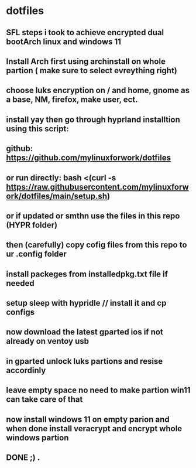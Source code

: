 # dotfiles
## SFL steps i took to achieve encrypted dual bootArch linux and windows 11
## Install Arch first using archinstall on whole partion ( make sure to select evreything right)
## choose luks encryption on / and home, gnome as a base, NM, firefox, make user, ect.
## install yay then go through hyprland installtion using this script: 
## github: https://github.com/mylinuxforwork/dotfiles
## or run directly: bash <(curl -s https://raw.githubusercontent.com/mylinuxforwork/dotfiles/main/setup.sh)
## or if updated or smthn use the files in this repo (HYPR folder)
## then (carefully) copy cofig files from this repo to ur .config folder
## install packeges from installedpkg.txt file if needed
## setup sleep with hypridle // install it and cp configs
## now download the latest gparted ios if not already on ventoy usb
## in gparted unlock luks partions and resise accordinly
## leave empty space no need to make partion win11 can take care of that
## now install windows 11 on empty parion and when done install veracrypt and encrypt whole windows partion
## DONE ;) .
